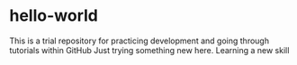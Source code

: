 # hello-world
This is a trial repository for practicing development and going through tutorials within GitHub 
Just trying something new here. Learning a new skill 
